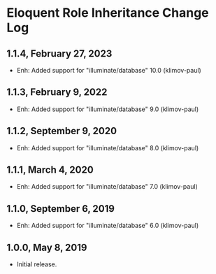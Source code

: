 Eloquent Role Inheritance Change Log
====================================

1.1.4, February 27, 2023
------------------------

- Enh: Added support for "illuminate/database" 10.0 (klimov-paul)


1.1.3, February 9, 2022
-----------------------

- Enh: Added support for "illuminate/database" 9.0 (klimov-paul)


1.1.2, September 9, 2020
------------------------

- Enh: Added support for "illuminate/database" 8.0 (klimov-paul)


1.1.1, March 4, 2020
--------------------

- Enh: Added support for "illuminate/database" 7.0 (klimov-paul)


1.1.0, September 6, 2019
------------------------

- Enh: Added support for "illuminate/database" 6.0 (klimov-paul)


1.0.0, May 8, 2019
------------------

- Initial release.

